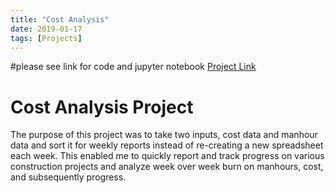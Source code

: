 ```yaml
---
title: "Cost Analysis"
date: 2019-01-17
tags: [Projects]
---
```


#please see link for code and jupyter notebook
[Project Link](https://github.com/cullinap/cost-analysis_v2)

# Cost Analysis Project

The purpose of this project was to take two inputs, cost data and manhour data and sort it for weekly reports instead of re-creating a new spreadsheet each week. This enabled me to quickly report and track progress on various construction projects and analyze week over week burn on manhours, cost, and subsequently progress.

